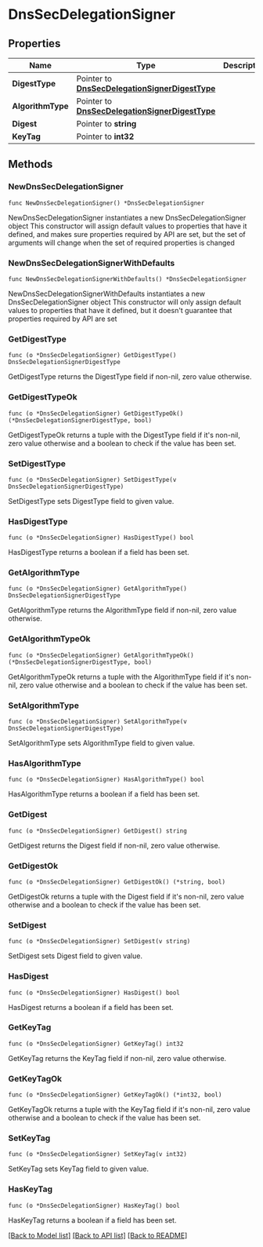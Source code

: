 # DnsSecDelegationSigner

## Properties

Name | Type | Description | Notes
------------ | ------------- | ------------- | -------------
**DigestType** | Pointer to [**DnsSecDelegationSignerDigestType**](DnsSecDelegationSignerDigestType.md) |  | [optional] 
**AlgorithmType** | Pointer to [**DnsSecDelegationSignerDigestType**](DnsSecDelegationSignerDigestType.md) |  | [optional] 
**Digest** | Pointer to **string** |  | [optional] 
**KeyTag** | Pointer to **int32** |  | [optional] 

## Methods

### NewDnsSecDelegationSigner

`func NewDnsSecDelegationSigner() *DnsSecDelegationSigner`

NewDnsSecDelegationSigner instantiates a new DnsSecDelegationSigner object
This constructor will assign default values to properties that have it defined,
and makes sure properties required by API are set, but the set of arguments
will change when the set of required properties is changed

### NewDnsSecDelegationSignerWithDefaults

`func NewDnsSecDelegationSignerWithDefaults() *DnsSecDelegationSigner`

NewDnsSecDelegationSignerWithDefaults instantiates a new DnsSecDelegationSigner object
This constructor will only assign default values to properties that have it defined,
but it doesn't guarantee that properties required by API are set

### GetDigestType

`func (o *DnsSecDelegationSigner) GetDigestType() DnsSecDelegationSignerDigestType`

GetDigestType returns the DigestType field if non-nil, zero value otherwise.

### GetDigestTypeOk

`func (o *DnsSecDelegationSigner) GetDigestTypeOk() (*DnsSecDelegationSignerDigestType, bool)`

GetDigestTypeOk returns a tuple with the DigestType field if it's non-nil, zero value otherwise
and a boolean to check if the value has been set.

### SetDigestType

`func (o *DnsSecDelegationSigner) SetDigestType(v DnsSecDelegationSignerDigestType)`

SetDigestType sets DigestType field to given value.

### HasDigestType

`func (o *DnsSecDelegationSigner) HasDigestType() bool`

HasDigestType returns a boolean if a field has been set.

### GetAlgorithmType

`func (o *DnsSecDelegationSigner) GetAlgorithmType() DnsSecDelegationSignerDigestType`

GetAlgorithmType returns the AlgorithmType field if non-nil, zero value otherwise.

### GetAlgorithmTypeOk

`func (o *DnsSecDelegationSigner) GetAlgorithmTypeOk() (*DnsSecDelegationSignerDigestType, bool)`

GetAlgorithmTypeOk returns a tuple with the AlgorithmType field if it's non-nil, zero value otherwise
and a boolean to check if the value has been set.

### SetAlgorithmType

`func (o *DnsSecDelegationSigner) SetAlgorithmType(v DnsSecDelegationSignerDigestType)`

SetAlgorithmType sets AlgorithmType field to given value.

### HasAlgorithmType

`func (o *DnsSecDelegationSigner) HasAlgorithmType() bool`

HasAlgorithmType returns a boolean if a field has been set.

### GetDigest

`func (o *DnsSecDelegationSigner) GetDigest() string`

GetDigest returns the Digest field if non-nil, zero value otherwise.

### GetDigestOk

`func (o *DnsSecDelegationSigner) GetDigestOk() (*string, bool)`

GetDigestOk returns a tuple with the Digest field if it's non-nil, zero value otherwise
and a boolean to check if the value has been set.

### SetDigest

`func (o *DnsSecDelegationSigner) SetDigest(v string)`

SetDigest sets Digest field to given value.

### HasDigest

`func (o *DnsSecDelegationSigner) HasDigest() bool`

HasDigest returns a boolean if a field has been set.

### GetKeyTag

`func (o *DnsSecDelegationSigner) GetKeyTag() int32`

GetKeyTag returns the KeyTag field if non-nil, zero value otherwise.

### GetKeyTagOk

`func (o *DnsSecDelegationSigner) GetKeyTagOk() (*int32, bool)`

GetKeyTagOk returns a tuple with the KeyTag field if it's non-nil, zero value otherwise
and a boolean to check if the value has been set.

### SetKeyTag

`func (o *DnsSecDelegationSigner) SetKeyTag(v int32)`

SetKeyTag sets KeyTag field to given value.

### HasKeyTag

`func (o *DnsSecDelegationSigner) HasKeyTag() bool`

HasKeyTag returns a boolean if a field has been set.


[[Back to Model list]](../README.md#documentation-for-models) [[Back to API list]](../README.md#documentation-for-api-endpoints) [[Back to README]](../README.md)


